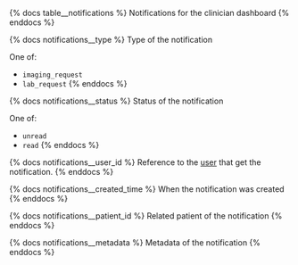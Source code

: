 {% docs table__notifications %}
Notifications for the clinician dashboard
{% enddocs %}

{% docs notifications__type %}
Type of the notification

One of:
- `imaging_request`
- `lab_request`
{% enddocs %}

{% docs notifications__status %}
Status of the notification

One of:
- `unread`
- `read`
{% enddocs %}

{% docs notifications__user_id %}
Reference to the [user](#!/source/source.tamanu.tamanu.users) that get the notification.
{% enddocs %}

{% docs notifications__created_time %}
When the notification was created
{% enddocs %}
 
{% docs notifications__patient_id %}
Related patient of the notification
{% enddocs %}

{% docs notifications__metadata %}
Metadata of the notification
{% enddocs %}
